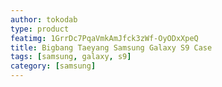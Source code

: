 ```yaml
---
author: tokodab
type: product
featimg: 1GrrDc7PqaVmkAmJfck3zWf-OyODxXpeQ
title: Bigbang Taeyang Samsung Galaxy S9 Case
tags: [samsung, galaxy, s9]
category: [samsung]
---
```

